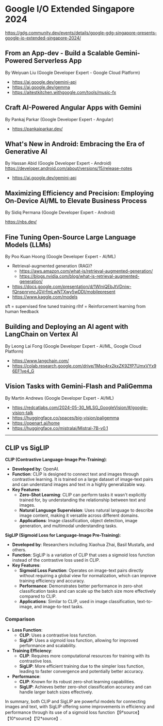 # Google I/O Extended Singapore 2024
https://gdg.community.dev/events/details/google-gdg-singapore-presents-google-io-extended-singapore-2024/


## From an App-dev - Build a Scalable Gemini-Powered Serverless App
By Weiyuan Liu (Google Developer Expert - Google Cloud Platform)

- https://ai.google.dev/gemini-api
- https://ai.google.dev/gemma
- https://aitestkitchen.withgoogle.com/tools/music-fx


## Craft AI-Powered Angular Apps with Gemini
By Pankaj Parkar (Google Developer Expert - Angular)

- https://pankajparkar.dev/


## What's New in Android: Embracing the Era of Generative AI
By Hassan Abid (Google Developer Expert - Android)
https://developer.android.com/about/versions/15/release-notes

- https://ai.google.dev/gemini-api


## Maximizing Efficiency and Precision: Employing On-Device AI/ML to Elevate Business Process
By Sidiq Permana (Google Developer Expert - Android)

https://nbs.dev/


## Fine Tuning Open-Source Large Language Models (LLMs)
By Poo Kuan Hoong (Google Developer Expert - AI/ML)

- Retrieval-augmented generation (RAG)?
  - https://aws.amazon.com/what-is/retrieval-augmented-generation/
  - https://blogs.nvidia.com/blog/what-is-retrieval-augmented-generation/
- https://docs.google.com/presentation/d/1WlniQEbJtVDniw-fQnspnryncJGVrfmLwNTXwy5wDDI/mobilepresent
- https://www.kaggle.com/models


sft = supervised fine tuned training
rlhf = Reinforcement learning from human feedback


## Building and Deploying an AI agent with LangChain on Vertex AI
By Leong Lai Fong (Google Developer Expert - AI/ML, Google Cloud Platform)

- https://www.langchain.com/
- https://colab.research.google.com/drive/1Mso4rx2kxZK9ZfP7UmxVYx96EF1ye4_G


## Vision Tasks with Gemini-Flash and PaliGemma
By Martin Andrews (Google Developer Expert - AI/ML)

- https://redcatlabs.com/2024-05-30_MLSG_GoogleVision/#/google-vision-talk
- https://huggingface.co/spaces/big-vision/paligemma
- https://openart.ai/home
- https://huggingface.co/mistralai/Mistral-7B-v0.1

---

## CLIP vs SigLIP

**CLIP (Contrastive Language-Image Pre-Training)**:
- **Developed by**: OpenAI.
- **Function**: CLIP is designed to connect text and images through contrastive learning. It is trained on a large dataset of image-text pairs and can understand images and text in a highly generalizable way.
- **Key Features**:
  - **Zero-Shot Learning**: CLIP can perform tasks it wasn't explicitly trained for, by understanding the relationship between text and images.
  - **Natural Language Supervision**: Uses natural language to describe image content, making it versatile across different domains.
  - **Applications**: Image classification, object detection, image generation, and multimodal understanding tasks.

**SigLIP (Sigmoid Loss for Language-Image Pre-Training)**:
- **Developed by**: Researchers including Xiaohua Zhai, Basil Mustafa, and others.
- **Function**: SigLIP is a variation of CLIP that uses a sigmoid loss function instead of the contrastive loss used in CLIP.
- **Key Features**:
  - **Sigmoid Loss Function**: Operates on image-text pairs directly without requiring a global view for normalization, which can improve training efficiency and accuracy.
  - **Performance**: Demonstrates better performance in zero-shot classification tasks and can scale up the batch size more effectively compared to CLIP.
  - **Applications**: Similar to CLIP, used in image classification, text-to-image, and image-to-text tasks.

### Comparison
- **Loss Function**:
  - **CLIP**: Uses a contrastive loss function.
  - **SigLIP**: Uses a sigmoid loss function, allowing for improved performance and scalability.
- **Training Efficiency**:
  - **CLIP**: Requires more computational resources for training with its contrastive loss.
  - **SigLIP**: More efficient training due to the simpler loss function, leading to faster convergence and potentially better accuracy.
- **Performance**:
  - **CLIP**: Known for its robust zero-shot learning capabilities.
  - **SigLIP**: Achieves better zero-shot classification accuracy and can handle larger batch sizes effectively.

In summary, both CLIP and SigLIP are powerful models for connecting images and text, with SigLIP offering some improvements in efficiency and performance through its use of a sigmoid loss function【9†source】【10†source】【12†source】.
